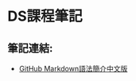 # DS課程筆記
## 筆記連結:
- [GitHub Markdown語法簡介中文版](https://gist.github.com/billy3321/1001749662c370887c63bb30f26c9e6e)
